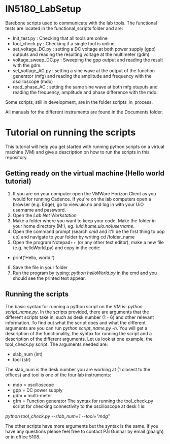 # IN5180_LabSetup
Barebone scripts used to communicate with the lab tools. The functional tests are located in the functional_scripts folder and are:
- Init_test.py : Checking that all tools are online
- tool_check.py : Checking if a single tool is online
- set_voltage_DC.py : setting a DC voltage at both power supply (gpp) outputs and reading the resulting voltage at the multimeter (gdm)
- voltage_sweep_DC.py : Sweeping the gpp output and reading the result with the gdm.
- set_votlage_AC.py : setting a sine wave at the output of the function generator (mfg) and reading the amplitude and frequency with the oscilloscope (mdo)
- read_phase_AC : setting the same sine wave at both mfg otuputs and reading the frequency, amplitude and phase difference with the mdo.

Some scripts, still in development, are in the folder scripts_in_process.

All manuals for the different instruments are found in the Documents folder.

# Tutorial on running the scripts

This tutorial will help you get started with running python scripts on a virtual machine (VM) and give a description on how to run the scripts in this repository. 

## Getting ready on the virtual machine (Hello world tutorial)

1. If you are on your computer open the VMWare Horizon Client as you would for running Cadence. If you're on the lab computers open a browser (e.g. Edge), go to view.uio.no and log in with your UiO username and password. 
2. Open the *Lab Net Workstation*
3. Make a folder where you want to keep your code. Make the folder in your home directory (M:), eg. *\\uio\hume.uio.no\username*.
4. Open the command prompt (search *cmd* and it'll be the first thing to pop up) and navigate to your folder by writing cd /folder_name
5. Open the program Notepad++ (or any other text editor), make a new file (e.g. helloWorld.py) and copy in the code:
* print('Hello, world!')
6. Save the file in your folder
7. Run the program by typing: *python helloWorld.py* in the cmd and you should see the printed text appear.

## Running the scripts

The basic syntax for running a python script on the VM is: *python script_name.py*. In the scripts provided, there are arguments that the different scripts take in, such as desk number (1 - 6) and other relevant information. To find out what the script does and what the different arguments are you can run *python script_name.py -h*. You will get a description of the functionality, the syntax for running the script and a description of the different arguments. Let us look at one example, the tool_check.py script. The arguments needed are:
* slab_num (int)
* tool (str)
  
The slab_num is the desk number you are working at (1 closest to the offices) and tool is one of the four lab instruments:

* mdo = oscilloscope
* gpp = DC power supply
* gdm = multi-meter
* gfm = Function generator
The syntax for running the tool_check.py script for checking connectivity to the oscilloscope at desk 1 is:

*python tool_check.py --slab_num=1 --tool="mdg"*

The other scripts have more arguments but the syntax is the same. If you have any questions please feel free to contact Pål Gunnar by email (paalgh) or in office 5108.
